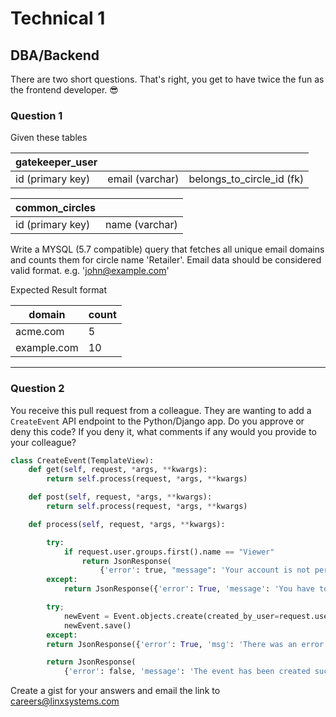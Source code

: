 # Technical 1
## DBA/Backend

There are two short questions.  That's right, you get to have twice the fun as the frontend developer.  :sunglasses:

### Question 1
Given these tables

gatekeeper_user | &nbsp; | &nbsp;
--------------- | - | -
id (primary key) | email (varchar) | belongs_to_circle_id (fk)

common_circles | &nbsp;
-------------- | - 
id (primary key) | name (varchar)


Write a MYSQL (5.7 compatible) query that fetches all unique email domains and counts them for circle name 'Retailer'.  Email data should be considered valid format.  e.g. 'john@example.com'

Expected Result format

domain | count
------ | ------
acme.com | 5
example.com | 10

---

### Question 2
You receive this pull request from a colleague.  They are wanting to add a `CreateEvent` API endpoint to the Python/Django app.  Do you approve or deny this code?  If you deny it, what comments if any would you provide to your colleague?

```python
class CreateEvent(TemplateView):
    def get(self, request, *args, **kwargs):
        return self.process(request, *args, **kwargs)

    def post(self, request, *args, **kwargs):
        return self.process(request, *args, **kwargs)

    def process(self, request, *args, **kwargs):

        try:
            if request.user.groups.first().name == "Viewer"
                return JsonResponse(
                    {'error': true, "message": 'Your account is not permitted to creat events'})
        except:
            return JsonResponse({'error': True, 'message': 'You have to be logged in to create events'})

        try;
            newEvent = Event.objects.create(created_by_user=request.user)
            newEvent.save()
        except:
        return JsonResponse({'error': True, 'msg': 'There was an error creating the event'});

        return JsonResponse(
            {'error': false, 'message': 'The event has been created successfully', 'data': {'event_id': new_event.id}})
```


Create a gist for your answers and email the link to careers@linxsystems.com
